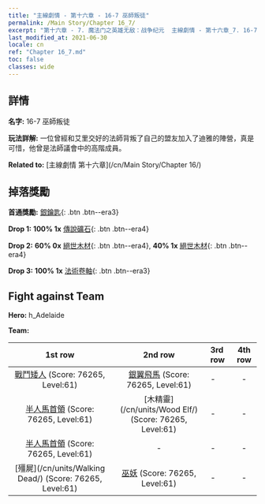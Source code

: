 ```yaml
---
title: "主線劇情 - 第十六章 - 16-7 巫師叛徒"
permalink: /Main Story/Chapter 16_7/
excerpt: "第十六章 - 7. 魔法门之英雄无敌：战争纪元  主線劇情 - 第十六章_7. 16-7 巫師叛徒"
last_modified_at: 2021-06-30
locale: cn
ref: "Chapter 16_7.md"
toc: false
classes: wide
---
```


## 詳情

 **名字:** 16-7 巫師叛徒

 **玩法詳解:** 一位曾經和艾里交好的法師背叛了自己的盟友加入了迪雅的陣營，真是可惜，他曾是法師議會中的高階成員。

 **Related to:** [主線劇情 第十六章](/cn/Main Story/Chapter 16/)

## 掉落獎勵

 **首通獎勵:** [銀鑰匙](/cn/Items/con_693/){: .btn .btn--era3}

 **Drop 1:** **100% 1x** [傳說礦石](/cn/Items/mat_54/){: .btn .btn--era4}

 **Drop 2:** **60% 0x** [絕世木材](/cn/Items/mat_48/){: .btn .btn--era4}, **40% 1x** [絕世木材](/cn/Items/mat_48/){: .btn .btn--era4}

 **Drop 3:** **100% 1x** [法術卷軸](/cn/Items/con_694/){: .btn .btn--era3}


## Fight against Team
 **Hero:** h_Adelaide

 **Team:**


  | 1st row | 2nd row | 3rd row | 4th row |
  |:----:|:----:|:----|:----:|
  | [戰鬥矮人](/cn/units/Dwarf/) (Score: 76265, Level:61)  | [銀翼飛馬](/cn/units/Pegasus/) (Score: 76265, Level:61)  | - | - |
  | [半人馬首領](/cn/units/Centaur/) (Score: 76265, Level:61)  | [木精靈](/cn/units/Wood Elf/) (Score: 76265, Level:61)  | - | - |
  | [半人馬首領](/cn/units/Centaur/) (Score: 76265, Level:61)  | - | - | - |
  | [殭屍](/cn/units/Walking Dead/) (Score: 76265, Level:61)  | [巫妖](/cn/units/Lich/) (Score: 76265, Level:61)  | - | - |


